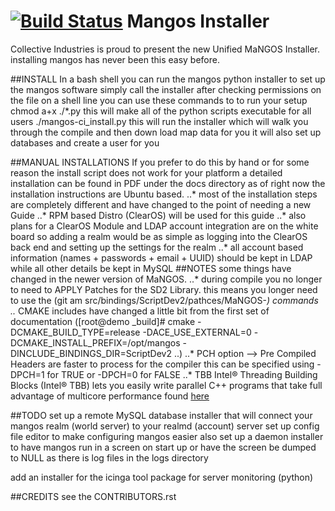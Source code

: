 [![Build Status](https://travis-ci.org/CollectiveIndustries/Mangos_Installer.svg?branch=master)](https://travis-ci.org/CollectiveIndustries/Mangos_Installer)
Mangos Installer 
================

Collective Industries is proud to present the new Unified MaNGOS Installer.
installing mangos has never been this easy before.

##INSTALL
In a bash shell you can run the mangos python installer to set up the mangos software 
simply call the installer after checking permissions on the file
on a shell line you can use these commands to to run your setup
chmod a+x ./*.py
this will make all of the python scripts executable for all users
./mangos-ci_install.py
this will run the installer which will walk you through the compile and then down load map data for you
it will also set up databases and create a user for you

##MANUAL INSTALLATIONS
If you prefer to do this by hand or for some reason the install script does not work for your platform a detailed installation can be found in PDF under the docs directory
as of right now the installation instructions are Ubuntu based.
..* most of the installation steps are completely different and have changed to the point of needing a new Guide 
..* RPM based Distro (ClearOS) will be used for this guide 
..* also plans for a ClearOS Module and LDAP account integration are on the white board so adding a realm would be as simple as logging into the ClearOS back end and setting up the settings for the realm
..* all account based information (names + passwords + email + UUID) should be kept in LDAP while all other details be kept in MySQL 
##NOTES
some things have changed in the newer version of MaNGOS.
..* during compile you no longer to need to APPLY Patches for the SD2 Library. this means you longer need to use the (git am src/bindings/ScriptDev2/pathces/MaNGOS-*) commands
..* CMAKE includes have changed a little bit from the first set of documentation ([root@demo _build]# cmake -DCMAKE_BUILD_TYPE=release -DACE_USE_EXTERNAL=0 -DCMAKE_INSTALL_PREFIX=/opt/mangos -DINCLUDE_BINDINGS_DIR=ScriptDev2 ..)
..* PCH  option --> Pre Compiled Headers are faster to process for the compiler this can be specified using -DPCH=1 for TRUE or -DPCH=0 for FALSE
..* TBB Intel® Threading Building Blocks (Intel® TBB) lets you easily write parallel C++ programs that take full advantage of multicore performance found [here](https://www.threadingbuildingblocks.org/ "TBB Home Page")

##TODO
set up a remote MySQL database installer that will connect your mangos realm (world server) to your realmd (account) server
set up config file editor to make configuring mangos easier
also set up a daemon installer to have mangos run in a screen on start up or have the screen be dumped to NULL as there is log files in the logs directory

add an installer for the icinga tool package for server monitoring (python)

##CREDITS
see the CONTRIBUTORS.rst
